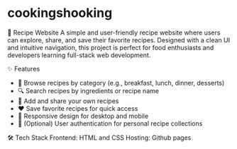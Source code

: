 # cookingshooking
🍳 Recipe Website
A simple and user-friendly recipe website where users can explore, share, and save their favorite recipes. Designed with a clean UI and intuitive navigation, this project is perfect for food enthusiasts and developers learning full-stack web development.

✨ Features
- 📖 Browse recipes by category (e.g., breakfast, lunch, dinner, desserts)
- 🔍 Search recipes by ingredients or recipe name
- 📝 Add and share your own recipes
- ❤️ Save favorite recipes for quick access
- 📱 Responsive design for desktop and mobile
- 🔐 (Optional) User authentication for personal recipe collections

🛠️ Tech Stack
Frontend: HTML and CSS
Hosting: Github pages
